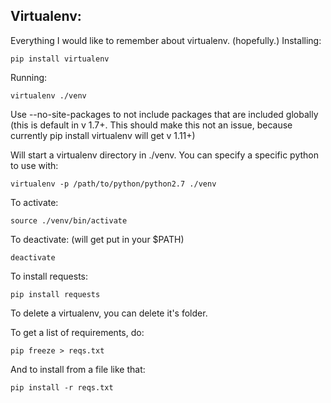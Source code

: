 Virtualenv:
---

Everything I would like to remember about virtualenv. (hopefully.)
Installing:

    pip install virtualenv

Running:

    virtualenv ./venv

Use --no-site-packages to not include packages that are included globally (this is default in v 1.7+.  This should make this not an issue, because currently pip install virtualenv will get v 1.11+) 

Will start a virtualenv directory in ./venv.  You can specify a specific python to use with:

    virtualenv -p /path/to/python/python2.7 ./venv

To activate:

    source ./venv/bin/activate

To deactivate: (will get put in your $PATH)

    deactivate
    
To install requests:

    pip install requests

To delete a virtualenv, you can delete it's folder.

To get a list of requirements, do:

    pip freeze > reqs.txt

And to install from a file like that:

    pip install -r reqs.txt
